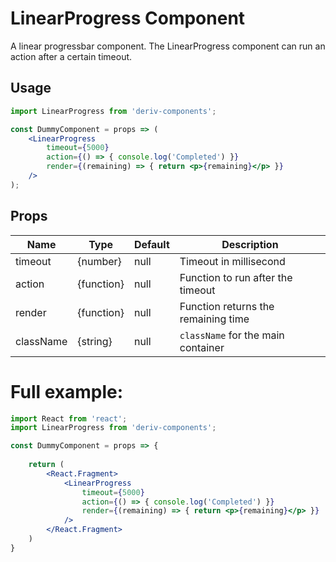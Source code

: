 # LinearProgress Component

A linear progressbar component. The LinearProgress component can run an action after a certain timeout.



## Usage

```jsx
import LinearProgress from 'deriv-components';

const DummyComponent = props => (
    <LinearProgress
        timeout={5000}
        action={() => { console.log('Completed') }}
        render={(remaining) => { return <p>{remaining}</p> }}
    />
);
```

## Props

| Name        | Type         | Default     | Description                          |
| ----------- | ------------ | ----------- | ------------------------------------ |
| timeout     | {number}     | null        | Timeout in millisecond               |
| action      | {function}   | null        | Function to run after the timeout    |
| render      | {function}   | null        | Function returns the remaining time  |
| className   | {string}     | null        | `className` for the main container   |


# Full example:

```jsx
import React from 'react';
import LinearProgress from 'deriv-components';

const DummyComponent = props => {
    
    return (
        <React.Fragment>
            <LinearProgress
                timeout={5000}
                action={() => { console.log('Completed') }}
                render={(remaining) => { return <p>{remaining}</p> }}
            />
        </React.Fragment>
    )
}
```